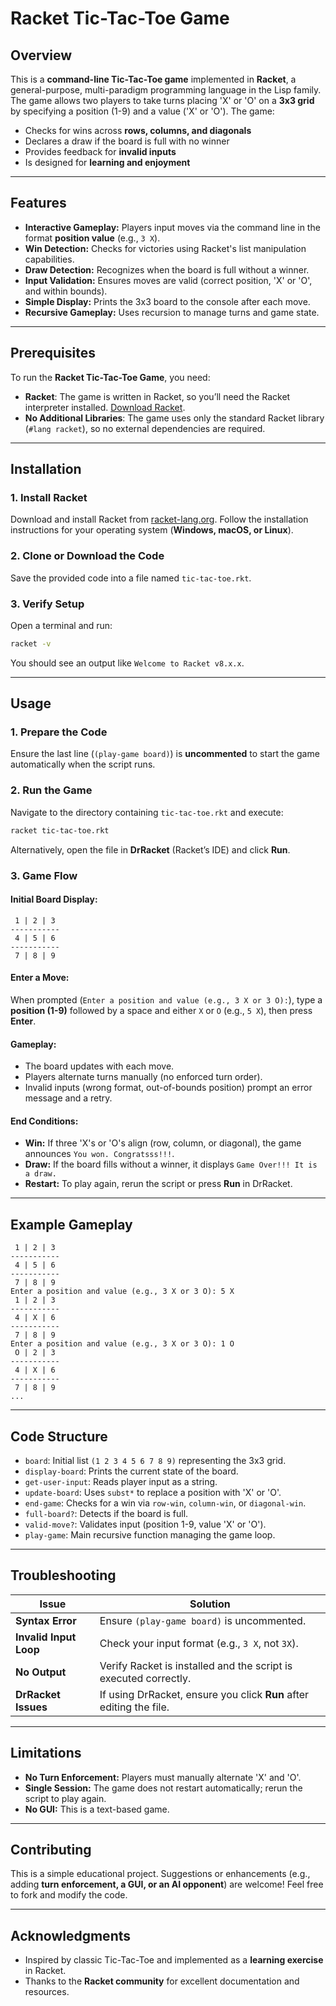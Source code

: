 # Racket Tic-Tac-Toe Game

## Overview
This is a **command-line Tic-Tac-Toe game** implemented in **Racket**, a general-purpose, multi-paradigm programming language in the Lisp family. The game allows two players to take turns placing 'X' or 'O' on a **3x3 grid** by specifying a position (1-9) and a value ('X' or 'O'). The game:
- Checks for wins across **rows, columns, and diagonals**
- Declares a draw if the board is full with no winner
- Provides feedback for **invalid inputs**
- Is designed for **learning and enjoyment**

---

## Features
- **Interactive Gameplay:** Players input moves via the command line in the format **position value** (e.g., `3 X`).
- **Win Detection:** Checks for victories using Racket's list manipulation capabilities.
- **Draw Detection:** Recognizes when the board is full without a winner.
- **Input Validation:** Ensures moves are valid (correct position, 'X' or 'O', and within bounds).
- **Simple Display:** Prints the 3x3 board to the console after each move.
- **Recursive Gameplay:** Uses recursion to manage turns and game state.

---

## Prerequisites
To run the **Racket Tic-Tac-Toe Game**, you need:
- **Racket**: The game is written in Racket, so you’ll need the Racket interpreter installed. [Download Racket](https://racket-lang.org/).
- **No Additional Libraries**: The game uses only the standard Racket library (`#lang racket`), so no external dependencies are required.

---

## Installation
### 1. Install Racket
Download and install Racket from [racket-lang.org](https://racket-lang.org/).
Follow the installation instructions for your operating system (**Windows, macOS, or Linux**).

### 2. Clone or Download the Code
Save the provided code into a file named `tic-tac-toe.rkt`.

### 3. Verify Setup
Open a terminal and run:
```bash
racket -v
```
You should see an output like `Welcome to Racket v8.x.x`.

---

## Usage
### 1. Prepare the Code
Ensure the last line (`(play-game board)`) is **uncommented** to start the game automatically when the script runs.

### 2. Run the Game
Navigate to the directory containing `tic-tac-toe.rkt` and execute:
```bash
racket tic-tac-toe.rkt
```
Alternatively, open the file in **DrRacket** (Racket’s IDE) and click **Run**.

### 3. Game Flow
#### Initial Board Display:
```
 1 | 2 | 3
-----------
 4 | 5 | 6
-----------
 7 | 8 | 9
```
#### Enter a Move:
When prompted (`Enter a position and value (e.g., 3 X or 3 O):`), type a **position (1-9)** followed by a space and either `X` or `O` (e.g., `5 X`), then press **Enter**.

#### Gameplay:
- The board updates with each move.
- Players alternate turns manually (no enforced turn order).
- Invalid inputs (wrong format, out-of-bounds position) prompt an error message and a retry.

#### End Conditions:
- **Win:** If three 'X's or 'O's align (row, column, or diagonal), the game announces `You won. Congratsss!!!`.
- **Draw:** If the board fills without a winner, it displays `Game Over!!! It is a draw.`
- **Restart:** To play again, rerun the script or press **Run** in DrRacket.

---

## Example Gameplay
```
 1 | 2 | 3
-----------
 4 | 5 | 6
-----------
 7 | 8 | 9
Enter a position and value (e.g., 3 X or 3 O): 5 X
 1 | 2 | 3
-----------
 4 | X | 6
-----------
 7 | 8 | 9
Enter a position and value (e.g., 3 X or 3 O): 1 O
 O | 2 | 3
-----------
 4 | X | 6
-----------
 7 | 8 | 9
...
```

---

## Code Structure
- `board`: Initial list `(1 2 3 4 5 6 7 8 9)` representing the 3x3 grid.
- `display-board`: Prints the current state of the board.
- `get-user-input`: Reads player input as a string.
- `update-board`: Uses `subst*` to replace a position with 'X' or 'O'.
- `end-game`: Checks for a win via `row-win`, `column-win`, or `diagonal-win`.
- `full-board?`: Detects if the board is full.
- `valid-move?`: Validates input (position 1-9, value 'X' or 'O').
- `play-game`: Main recursive function managing the game loop.

---

## Troubleshooting
| Issue                  | Solution                                                                               |
|------------------------|----------------------------------------------------------------------------------------|
| **Syntax Error**       | Ensure `(play-game board)` is uncommented.                                             |
| **Invalid Input Loop** | Check your input format (e.g., `3 X`, not `3X`).                                       |
| **No Output**         | Verify Racket is installed and the script is executed correctly.                        |
| **DrRacket Issues**   | If using DrRacket, ensure you click **Run** after editing the file.                     |

---

## Limitations
- **No Turn Enforcement:** Players must manually alternate 'X' and 'O'.
- **Single Session:** The game does not restart automatically; rerun the script to play again.
- **No GUI:** This is a text-based game.

---

## Contributing
This is a simple educational project. Suggestions or enhancements (e.g., adding **turn enforcement, a GUI, or an AI opponent**) are welcome! Feel free to fork and modify the code.

---

## Acknowledgments
- Inspired by classic Tic-Tac-Toe and implemented as a **learning exercise** in Racket.
- Thanks to the **Racket community** for excellent documentation and resources.

